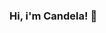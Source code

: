 ### Hi, i'm Candela! 👋

<!--https://media.giphy.com/media/vzO0Vc8b2VBLi/giphy.gif


Here are some ideas to get you started:

- 🔭 I’m currently working on Recruiting IT
- 🌱 I’m currently learning about profiles IT
- 👯 I’m looking to collaborate on Consulting Services
- 🤔 I’m looking for help with your job search. 
- 💬 Ask me about ...
- 📫 How to reach me: ...
- 😄 Pronouns: ...
- ⚡ Fun fact: ...
-->
